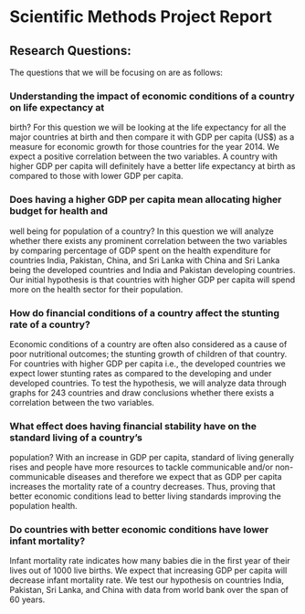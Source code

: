 # Scientific Methods Project Report
## Research Questions:
The questions that we will be focusing on are as follows:
### Understanding the impact of economic conditions of a country on life expectancy at
birth?
For this question we will be looking at the life expectancy for all the major countries at
birth and then compare it with GDP per capita (US$) as a measure for economic growth
for those countries for the year 2014. We expect a positive correlation between the two
variables. A country with higher GDP per capita will definitely have a better life
expectancy at birth as compared to those with lower GDP per capita.
### Does having a higher GDP per capita mean allocating higher budget for health and
well being for population of a country?
In this question we will analyze whether there exists any prominent correlation between
the two variables by comparing percentage of GDP spent on the health expenditure for
countries India, Pakistan, China, and Sri Lanka with China and Sri Lanka being the
developed countries and India and Pakistan developing countries. Our initial hypothesis is
that countries with higher GDP per capita will spend more on the health sector for their
population.
### How do financial conditions of a country affect the stunting rate of a country?
Economic conditions of a country are often also considered as a cause of poor nutritional
outcomes; the stunting growth of children of that country. For countries with higher GDP
per capita i.e., the developed countries we expect lower stunting rates as compared to the
developing and under developed countries. To test the hypothesis, we will analyze data
through graphs for 243 countries and draw conclusions whether there exists a correlation
between the two variables.
### What effect does having financial stability have on the standard living of a country’s
population?
With an increase in GDP per capita, standard of living generally rises and people have
more resources to tackle communicable and/or non-communicable diseases and therefore
we expect that as GDP per capita increases the mortality rate of a country decreases.
Thus, proving that better economic conditions lead to better living standards improving
the population health.
### Do countries with better economic conditions have lower infant mortality?
Infant mortality rate indicates how many babies die in the first year of their lives out of
1000 live births. We expect that increasing GDP per capita will decrease infant mortality
rate. We test our hypothesis on countries India, Pakistan, Sri Lanka, and China with data
from world bank over the span of 60 years.
